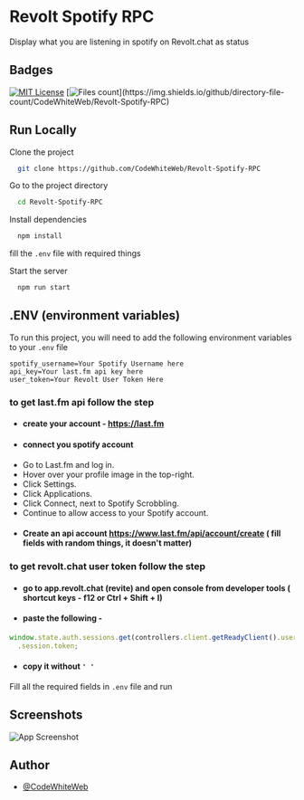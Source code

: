 # Revolt Spotify RPC

Display what you are listening in spotify on Revolt.chat as status

## Badges

[![MIT License](https://img.shields.io/badge/License-MIT-green.svg)](./LICENSE) [![Files count](<[https://img.shields.io/badge/License-MIT-green.svg](https://img.shields.io/github/directory-file-count/CodeWhiteWeb/Revolt-Spotify-RPC)>)](https://img.shields.io/github/directory-file-count/CodeWhiteWeb/Revolt-Spotify-RPC)

## Run Locally

Clone the project

```bash
  git clone https://github.com/CodeWhiteWeb/Revolt-Spotify-RPC
```

Go to the project directory

```bash
  cd Revolt-Spotify-RPC
```

Install dependencies

```bash
  npm install
```

fill the `.env` file with required things

Start the server

```bash
  npm run start
```

## .ENV (environment variables)

To run this project, you will need to add the following environment variables to your `.env` file

```
spotify_username=Your Spotify Username here
api_key=Your last.fm api key here
user_token=Your Revolt User Token Here
```

### to get last.fm api follow the step

- #### create your account - https://last.fm
- #### connect you spotify account
- Go to Last.fm and log in.
- Hover over your profile image in the top-right.
- Click Settings.
- Click Applications.
- Click Connect, next to Spotify Scrobbling.
- Continue to allow access to your Spotify account.
- #### Create an api account https://www.last.fm/api/account/create ( fill fields with random things, it doesn't matter)

### to get revolt.chat user token follow the step

- #### go to app.revolt.chat (revite) and open console from developer tools ( shortcut keys - f12 or Ctrl + Shift + I)
- #### paste the following -

```js
window.state.auth.sessions.get(controllers.client.getReadyClient().user._id)
  .session.token;
```

- #### copy it without `' '`

Fill all the required fields in `.env` file and run

## Screenshots

![App Screenshot](<![image](image/demo.png)>)

## Author

- [@CodeWhiteWeb](https://www.github.com/CodeWhiteWeb)

